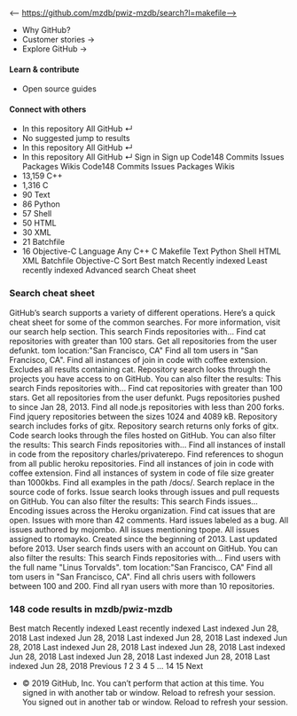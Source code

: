 <-- https://github.com/mzdb/pwiz-mzdb/search?l=makefile-->

* Why GitHub? 
* Customer stories →
* Explore GitHub →
#### Learn & contribute
* Open source guides
#### Connect with others
* In this repository  All GitHub  ↵
* No suggested jump to results
* In this repository  All GitHub  ↵
* In this repository  All GitHub  ↵
Sign in  Sign up
Code148 Commits Issues Packages Wikis
Code148 Commits Issues Packages Wikis
* 13,159 C++ 
* 1,316 C 
* 90 Text 
* 86 Python 
* 57 Shell 
* 50 HTML 
* 30 XML 
* 21 Batchfile 
* 16 Objective-C 
Language Any C++ C Makefile Text Python Shell HTML XML Batchfile Objective-C
Sort Best match Recently indexed Least recently indexed
Advanced search Cheat sheet
### Search cheat sheet
GitHub’s search supports a variety of different operations. Here’s a quick cheat sheet for some of the common searches.
For more information, visit our search help section.
This search Finds repositories with…
Find cat repositories with greater than 100 stars.
Get all repositories from the user defunkt.
tom location:"San Francisco, CA"
Find all tom users in "San Francisco, CA".
Find all instances of join in code with coffee extension.
Excludes all results containing cat.
Repository search looks through the projects you have access to on GitHub. You can also filter the results:
This search Finds repositories with…
Find cat repositories with greater than 100 stars.
Get all repositories from the user defunkt.
Pugs repositories pushed to since Jan 28, 2013.
Find all node.js repositories with less than 200 forks.
Find jquery repositories between the sizes 1024 and 4089 kB.
Repository search includes forks of gitx.
Repository search returns only forks of gitx.
Code search looks through the files hosted on GitHub. You can also filter the results:
This search Finds repositories with…
Find all instances of install in code from the repository charles/privaterepo.
Find references to shogun from all public heroku repositories.
Find all instances of join in code with coffee extension.
Find all instances of system in code of file size greater than 1000kbs.
Find all examples in the path /docs/.
Search replace in the source code of forks.
Issue search looks through issues and pull requests on GitHub. You can also filter the results:
This search Finds issues…
Encoding issues across the Heroku organization.
Find cat issues that are open.
Issues with more than 42 comments.
Hard issues labeled as a bug.
All issues authored by mojombo.
All issues mentioning tpope.
All issues assigned to rtomayko.
Created since the beginning of 2013.
Last updated before 2013.
User search finds users with an account on GitHub. You can also filter the results:
This search Finds repositories with…
Find users with the full name "Linus Torvalds".
tom location:"San Francisco, CA"
Find all tom users in "San Francisco, CA".
Find all chris users with followers between 100 and 200.
Find all ryan users with more than 10 repositories.
###  148 code results in mzdb/pwiz-mzdb
Best match Recently indexed Least recently indexed
Last indexed Jun 28, 2018
Last indexed Jun 28, 2018
Last indexed Jun 28, 2018
Last indexed Jun 28, 2018
Last indexed Jun 28, 2018
Last indexed Jun 28, 2018
Last indexed Jun 28, 2018
Last indexed Jun 28, 2018
Last indexed Jun 28, 2018
Last indexed Jun 28, 2018
Previous _1_ 2 3 4 5 … 14 15 Next
* © 2019 GitHub, Inc.
You can’t perform that action at this time.
You signed in with another tab or window. Reload to refresh your session. You signed out in another tab or window. Reload to refresh your session.